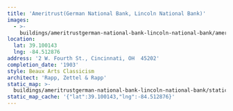 ```yaml
---
title: 'Ameritrust(German National Bank, Lincoln National Bank)'
images:
  - >-
    buildings/ameritrustgerman-national-bank-lincoln-national-bank/ameritrustgerman-national-bank-lincoln-national-bank-0_prvzcc
location:
  lat: 39.100143
  lng: -84.512876
address: '2 W. Fourth St., Cincinnati, OH  45202'
completion_date: '1903'
style: Beaux Arts Classicism
architect: 'Rapp, Zettel & Rapp'
static_map: >-
  buildings/ameritrustgerman-national-bank-lincoln-national-bank/static-map_x4ef4z
static_map_cache: '{"lat":39.100143,"lng":-84.512876}'
---
```

